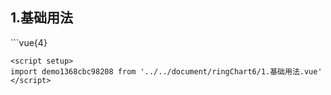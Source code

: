 ## 1.基础用法
<demo1368cbc98208 />
```vue{4}
<template>
    <ring-chart-6 ref="chartRef"></ring-chart-6>
</template>

<script setup>
import { ref, onMounted } from 'vue';

const chartRef = ref();

onMounted(() => chartRef.value.renderChart());
</script>
<style lang="scss" scoped>
.chart {
    height: 664px;
    background-color: rgb(3, 43, 68);
}
</style>
```
<script setup>
import demo1368cbc98208 from '../../document/ringChart6/1.基础用法.vue'
</script>